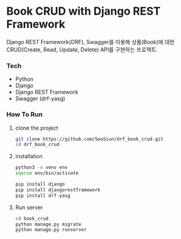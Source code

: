 # Book CRUD with Django REST Framework
Django REST Framework(DRF), Swagger를 이용해 상품(Book)에 대한 CRUD(Create, Read, Update, Delete) API를 구현하는 프로젝트.

### Tech

- Python
- Django
- Django REST Framework
- Swagger (drf-yasg)

### How To Run

1. clone the project
    
    ```bash
    git clone https://github.com/SeoSiun/drf_book_crud.git
    cd drf_book_crud
    ```
    
2. installation
    
    ```bash
    python3 -m venv env
    source env/bin/activate
    
    pip install django
    pip install djangorestframework
    pip install drf-yasg
    ```
    
3. Run server
    
    ```bash
    cd book_crud
    python manage.py migrate
    python manage.py runserver
    ```